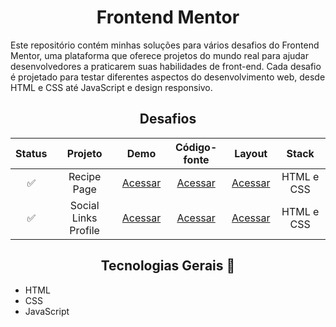 <h1 align="center">Frontend Mentor</h1>
 Este repositório contém minhas soluções para vários desafios do Frontend Mentor, uma plataforma que oferece projetos do mundo real para ajudar desenvolvedores a praticarem suas habilidades de front-end. Cada desafio é projetado para testar diferentes aspectos do desenvolvimento web, desde HTML e CSS até JavaScript e design responsivo.

<h2 align="center">Desafios</h2>

| Status | Projeto | Demo | Código-fonte | Layout | Stack |
| :---: | :---:   | :---:  | :---:  | :---: | :---:     |
| ✅ | Recipe Page | [Acessar](https://willalmeid.github.io/frontend-mentor/recipe-page/) | [Acessar](./recipe-page/) | [Acessar](https://www.frontendmentor.io/challenges/recipe-page-KiTsR8QQKm) | HTML e CSS |
| ✅ | Social Links Profile | [Acessar](https://willalmeid.github.io/frontend-mentor/social-links-profile/) | [Acessar](./social-links-profile/) | [Acessar](https://www.frontendmentor.io/challenges/social-links-profile-UG32l9m6dQ) | HTML e CSS |


<h2 align="center">Tecnologias Gerais 🤖</h2>

- HTML
- CSS
- JavaScript
